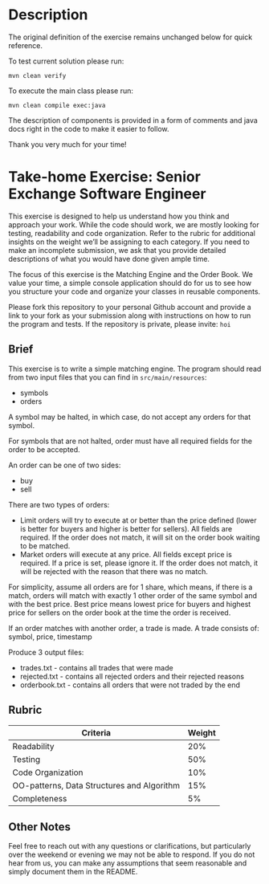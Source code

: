 # Description

The original definition of the exercise remains unchanged below for quick reference.

To test current solution please run:
```
mvn clean verify
```

To execute the main class please run:
```
mvn clean compile exec:java
```

The description of components is provided in a form of comments and java docs right in the code to make it easier to follow.

Thank you very much for your time!


# Take-home Exercise: Senior Exchange Software Engineer

This exercise is designed to help us understand how you think and approach your work. While the code should work, we are mostly looking for testing, readability and code organization. Refer to the rubric for additional insights on the weight we’ll be assigning to each category. If you need to make an incomplete submission, we ask that you provide detailed descriptions of what you would have done given ample time.

The focus of this exercise is the Matching Engine and the Order Book. We value your time, a simple console application should do for us to see how you structure your code and organize your classes in reusable components.

Please fork this repository to your personal Github account and provide a link to your fork as your submission along with instructions on how to run the program and tests. If the repository is private, please invite:  `hoi`

## Brief
This exercise is to write a simple matching engine. The program should read from two input files that you can find in `src/main/resources`:
- symbols
- orders

A symbol may be halted, in which case, do not accept any orders for that symbol.

For symbols that are not halted, order must have all required fields for the order to be accepted.

An order can be one of two sides:  
- buy
- sell

There are two types of orders:
- Limit orders will try to execute at or better than the price defined (lower is better for buyers and higher is better for sellers). All fields are required. If the order does not match, it will sit on the order book waiting to be matched.
- Market orders will execute at any price. All fields except price is required. If a price is set, please ignore it. If the order does not match, it will be rejected with the reason that there was no match.

For simplicity, assume all orders are for 1 share, which means, if there is a match, orders will match with exactly 1 other order of the same symbol and with the best price. Best price means lowest price for buyers and highest price for sellers on the order book at the time the order is received.

If an order matches with another order, a trade is made. A trade consists of: symbol, price, timestamp

Produce 3 output files:
- trades.txt - contains all trades that were made
- rejected.txt - contains all rejected orders and their rejected reasons
- orderbook.txt - contains all orders that were not traded by the end

## Rubric
Criteria | Weight
---------|--------
Readability | 20%
Testing | 50%
Code Organization | 10%
OO-patterns, Data Structures and Algorithm | 15%
Completeness | 5%

## Other Notes
Feel free to reach out with any questions or clarifications, but particularly over the weekend or evening we may not be able to respond. If you do not hear from us, you can make any assumptions that seem reasonable and simply document them in the README.

